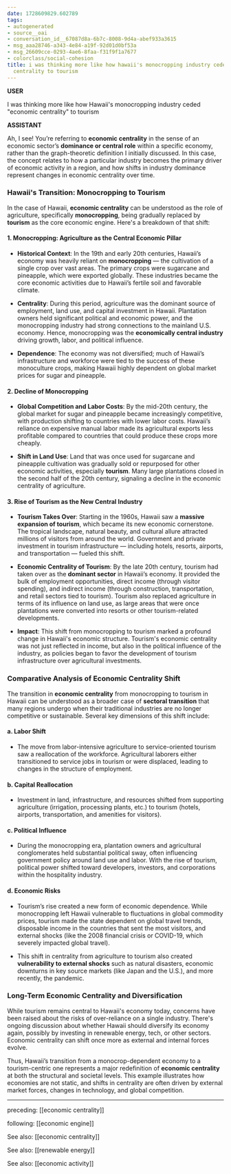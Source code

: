 ```yaml
---
date: 1728609829.602789
tags:
- autogenerated
- source__oai
- conversation_id__67087d8a-6b7c-8008-9d4a-abef933a3615
- msg_aaa28746-a343-4e84-a19f-92d01d0bf53a
- msg_26609cce-0293-4ae6-8faa-f31f9f1a7677
- colorclass/social-cohesion
title: i was thinking more like how hawaii's monocropping industry ceded economic
  centrality to tourism
---
```


**USER**

I was thinking more like how Hawaii's monocropping industry ceded "economic centrality" to tourism


**ASSISTANT**

Ah, I see! You’re referring to **economic centrality** in the sense of an economic sector’s **dominance or central role** within a specific economy, rather than the graph-theoretic definition I initially discussed. In this case, the concept relates to how a particular industry becomes the primary driver of economic activity in a region, and how shifts in industry dominance represent changes in economic centrality over time.

### Hawaii's Transition: Monocropping to Tourism

In the case of Hawaii, **economic centrality** can be understood as the role of agriculture, specifically **monocropping**, being gradually replaced by **tourism** as the core economic engine. Here's a breakdown of that shift:

#### 1. **Monocropping: Agriculture as the Central Economic Pillar**
   - **Historical Context**: In the 19th and early 20th centuries, Hawaii’s economy was heavily reliant on **monocropping** — the cultivation of a single crop over vast areas. The primary crops were sugarcane and pineapple, which were exported globally. These industries became the core economic activities due to Hawaii’s fertile soil and favorable climate.
   
   - **Centrality**: During this period, agriculture was the dominant source of employment, land use, and capital investment in Hawaii. Plantation owners held significant political and economic power, and the monocropping industry had strong connections to the mainland U.S. economy. Hence, monocropping was the **economically central industry** driving growth, labor, and political influence.
   
   - **Dependence**: The economy was not diversified; much of Hawaii’s infrastructure and workforce were tied to the success of these monoculture crops, making Hawaii highly dependent on global market prices for sugar and pineapple.

#### 2. **Decline of Monocropping**
   - **Global Competition and Labor Costs**: By the mid-20th century, the global market for sugar and pineapple became increasingly competitive, with production shifting to countries with lower labor costs. Hawaii’s reliance on expensive manual labor made its agricultural exports less profitable compared to countries that could produce these crops more cheaply.
   
   - **Shift in Land Use**: Land that was once used for sugarcane and pineapple cultivation was gradually sold or repurposed for other economic activities, especially **tourism**. Many large plantations closed in the second half of the 20th century, signaling a decline in the economic centrality of agriculture.

#### 3. **Rise of Tourism as the New Central Industry**
   - **Tourism Takes Over**: Starting in the 1960s, Hawaii saw a **massive expansion of tourism**, which became its new economic cornerstone. The tropical landscape, natural beauty, and cultural allure attracted millions of visitors from around the world. Government and private investment in tourism infrastructure — including hotels, resorts, airports, and transportation — fueled this shift.
   
   - **Economic Centrality of Tourism**: By the late 20th century, tourism had taken over as the **dominant sector** in Hawaii’s economy. It provided the bulk of employment opportunities, direct income (through visitor spending), and indirect income (through construction, transportation, and retail sectors tied to tourism). Tourism also replaced agriculture in terms of its influence on land use, as large areas that were once plantations were converted into resorts or other tourism-related developments.

   - **Impact**: This shift from monocropping to tourism marked a profound change in Hawaii's economic structure. Tourism's economic centrality was not just reflected in income, but also in the political influence of the industry, as policies began to favor the development of tourism infrastructure over agricultural investments.

### Comparative Analysis of Economic Centrality Shift

The transition in **economic centrality** from monocropping to tourism in Hawaii can be understood as a broader case of **sectoral transition** that many regions undergo when their traditional industries are no longer competitive or sustainable. Several key dimensions of this shift include:

#### a. **Labor Shift**
   - The move from labor-intensive agriculture to service-oriented tourism saw a reallocation of the workforce. Agricultural laborers either transitioned to service jobs in tourism or were displaced, leading to changes in the structure of employment.

#### b. **Capital Reallocation**
   - Investment in land, infrastructure, and resources shifted from supporting agriculture (irrigation, processing plants, etc.) to tourism (hotels, airports, transportation, and amenities for visitors).

#### c. **Political Influence**
   - During the monocropping era, plantation owners and agricultural conglomerates held substantial political sway, often influencing government policy around land use and labor. With the rise of tourism, political power shifted toward developers, investors, and corporations within the hospitality industry.

#### d. **Economic Risks**
   - Tourism’s rise created a new form of economic dependence. While monocropping left Hawaii vulnerable to fluctuations in global commodity prices, tourism made the state dependent on global travel trends, disposable income in the countries that sent the most visitors, and external shocks (like the 2008 financial crisis or COVID-19, which severely impacted global travel).
   
   - This shift in centrality from agriculture to tourism also created **vulnerability to external shocks** such as natural disasters, economic downturns in key source markets (like Japan and the U.S.), and more recently, the pandemic.

### Long-Term Economic Centrality and Diversification

While tourism remains central to Hawaii's economy today, concerns have been raised about the risks of over-reliance on a single industry. There's ongoing discussion about whether Hawaii should diversify its economy again, possibly by investing in renewable energy, tech, or other sectors. Economic centrality can shift once more as external and internal forces evolve.

Thus, Hawaii’s transition from a monocrop-dependent economy to a tourism-centric one represents a major redefinition of **economic centrality** at both the structural and societal levels. This example illustrates how economies are not static, and shifts in centrality are often driven by external market forces, changes in technology, and global competition.


---

preceding: [[economic centrality]]  


following: [[economic engine]]

See also: [[economic centrality]]


See also: [[renewable energy]]


See also: [[economic activity]]